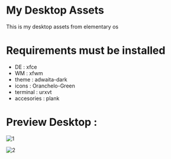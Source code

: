# My Desktop Assets
This is my desktop assets from elementary os

# Requirements must be installed 
* DE       : xfce
* WM       : xfwm
* theme    : adwaita-dark
* icons    : Oranchelo-Green
* terminal : urxvt
* accesories : plank

# Preview Desktop : 
![1](https://user-images.githubusercontent.com/49679669/74104953-3f6f8800-4b8c-11ea-8d33-820305d73199.png)

![2](https://user-images.githubusercontent.com/49679669/74097402-31931600-4b3e-11ea-9427-f1c4983b0ded.png)
